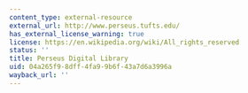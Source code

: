 ```yaml
---
content_type: external-resource
external_url: http://www.perseus.tufts.edu/
has_external_license_warning: true
license: https://en.wikipedia.org/wiki/All_rights_reserved
status: ''
title: Perseus Digital Library
uid: 04a265f9-8dff-4fa9-9b6f-43a7d6a3996a
wayback_url: ''
---
```

